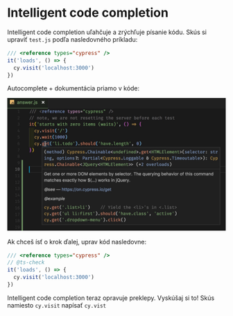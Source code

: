# Intelligent code completion

Intelligent code completion uľahčuje a zrýchľuje písanie kódu. Skús si upraviť `test.js` podľa nasledovného príkladu:

```javascript
/// <reference types="cypress" />
it('loads', () => {
  cy.visit('localhost:3000')
})
```

Autocomplete + dokumentácia priamo v kóde:

![](../.gitbook/assets/cy-get-intellisense.jpeg)

Ak chceš ísť o krok ďalej, uprav kód nasledovne:

```javascript
/// <reference types="cypress" />
// @ts-check
it('loads', () => {
  cy.visit('localhost:3000')
})
```

Intelligent code completion teraz opravuje preklepy. Vyskúšaj si to! Skús namiesto `cy.visit` napísať `cy.vist`

